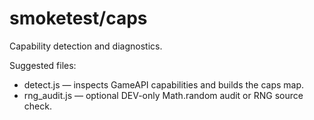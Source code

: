# smoketest/caps

Capability detection and diagnostics.

Suggested files:
- detect.js — inspects GameAPI capabilities and builds the caps map.
- rng_audit.js — optional DEV-only Math.random audit or RNG source check.